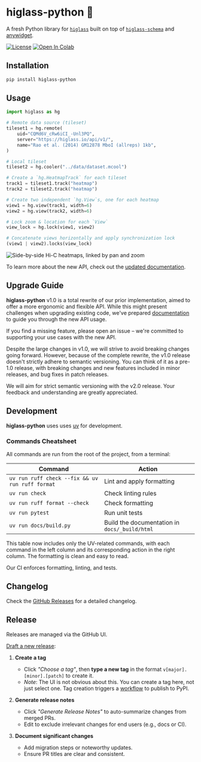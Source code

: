 # higlass-python 🔎

A fresh Python library for [`higlass`](https://github.com/higlass/higlass) built
on top of [`higlass-schema`](https://github.com/higlass/higlass-schema) and
[anywidget](https://github.com/manzt/anywidget).

[![License](https://img.shields.io/pypi/l/higlass-python.svg?color=green)](https://github.com/higlass/higlass-python/raw/main/LICENSE)
[![Open In Colab](https://colab.research.google.com/assets/colab-badge.svg)](https://colab.research.google.com/github/higlass/higlass-python/blob/main/examples/Examples.ipynb)

## Installation

```sh
pip install higlass-python
```

## Usage

```python
import higlass as hg

# Remote data source (tileset)
tileset1 = hg.remote(
    uid="CQMd6V_cRw6iCI_-Unl3PQ",
    server="https://higlass.io/api/v1/",
    name="Rao et al. (2014) GM12878 MboI (allreps) 1kb",
)

# Local tileset
tileset2 = hg.cooler("../data/dataset.mcool")

# Create a `hg.HeatmapTrack` for each tileset
track1 = tileset1.track("heatmap")
track2 = tileset2.track("heatmap")

# Create two independent `hg.View`s, one for each heatmap
view1 = hg.view(track1, width=6)
view2 = hg.view(track2, width=6)

# Lock zoom & location for each `View`
view_lock = hg.lock(view1, view2)

# Concatenate views horizontally and apply synchronization lock
(view1 | view2).locks(view_lock)
```

![Side-by-side Hi-C heatmaps, linked by pan and zoom](https://user-images.githubusercontent.com/24403730/159050305-e6a48f03-fba1-4ff7-8eee-2e9c5c40ef88.gif)

To learn more about the new API, check out the
[updated documentation](http://docs-python.higlass.io/).

## Upgrade Guide

**higlass-python** v1.0 is a total rewrite of our prior implementation, aimed to
offer a more ergonomic and flexible API. While this might present challenges
when upgrading existing code, we've prepared
[documentation](http://docs-python.higlass.io/) to guide you through the new API
usage.

If you find a missing feature, please open an issue – we're committed to
supporting your use cases with the new API.

Despite the large changes in v1.0, we will strive to avoid breaking changes
going forward. However, because of the complete rewrite, the v1.0 release
doesn't strictly adhere to semantic versioning. You can think of it as a pre-1.0
release, with breaking changes and new features included in minor releases, and
bug fixes in patch releases.

We will aim for strict semantic versioning with the v2.0 release. Your feedback
and understanding are greatly appreciated.

## Development

**higlass-python** uses uses [uv](https://astral.sh/uv) for development.

### Commands Cheatsheet

All commands are run from the root of the project, from a terminal:

| Command                                         | Action                                        |
| ----------------------------------------------- | --------------------------------------------- |
| `uv run ruff check --fix && uv run ruff format` | Lint and apply formatting                     |
| `uv run check`                                  | Check linting rules                           |
| `uv run ruff format --check`                    | Check formatting                              |
| `uv run pytest`                                 | Run unit tests                                |
| `uv run docs/build.py`                          | Build the documentation in `docs/_build/html` |

This table now includes only the UV-related commands, with each command in the
left column and its corresponding action in the right column. The formatting is
clean and easy to read.

Our CI enforces formatting, linting, and tests.

## Changelog

Check the [GitHub Releases](https://github.com/higlass/higlass-python/releases)
for a detailed changelog.

## Release

Releases are managed via the GitHub UI.

[Draft a new release](https://github.com/higlass/higlass-python/releases/new):

1. **Create a tag**
   - Click _"Choose a tag"_, then **type a new tag** in the format
     `v[major].[minor].[patch]` to create it.
   - _Note_: The UI is not obvious about this. You can create a tag here, not
     just select one. Tag creation triggers a
     [workflow](.github/workflows/ci.yml) to publish to PyPI.

2. **Generate release notes**
   - Click _"Generate Release Notes"_ to auto-summarize changes from merged PRs.
   - Edit to exclude irrelevant changes for end users (e.g., docs or CI).

3. **Document significant changes**
   - Add migration steps or noteworthy updates.
   - Ensure PR titles are clear and consistent.
